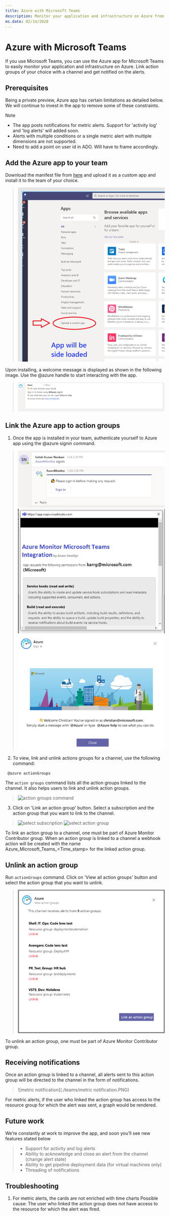 ```yaml
---
title: Azure with Microsoft Teams
description: Monitor your application and infrastructure on Azure from Microsoft Teams
ms.date: 02/14/2020
---
```


# Azure with Microsoft Teams
If you use Microsoft Teams, you can use the Azure app for Microsoft Teams to easily monitor your application and infrastructure on Azure. Link action groups of your choice with a channel and get notified on the alerts.


## Prerequisites
Being a private preview, Azure app has certain limitations as detailed below. We will continue to invest in the app to remove some of these constraints.

> [!NOTE]
> * The app posts notifications for metric alerts. Support for 'activity log' and 'log alerts' will added soon.
> * Alerts with multiple conditions or a single metric alert with multiple dimensions are not supported.
> * Need to add a point on user id in ADO. WIll have to frame accordingly. 


## Add the Azure app to your team
Download the manifest file from [here](https://google.com) and upload it as a custom app and install it to the team of your choice. 
> ![Add as custom app](./teams/add-as-custom-app.PNG)

Upon installing, a welcome message is displayed as shown in the following image. Use the @azure handle to start interacting with the app.
> ![welcome message](./teams/welcome-message.PNG)


## Link the Azure app to action groups 

1. Once the app is installed in your team, authenticate yourself to Azure app using the @azure signin command.

> ![sigin button](./teams/signin-button.PNG)
> ![sigin consent](./teams/signin-consent.PNG)
> ![sigin success](./teams/signin-success.PNG)

2. To view, link and unlink actions groups for a channel, use the following command:

  ```
   @azure actionGroups
  ```
  The `action groups` command lists all the action groups linked to the channel. It also helps users to link and unlink action groups.

> ![action groups command](./teams/actions-groups-command.PNG)

3. Click on 'Link an action group' button. Select a subscription and the action group that you want to link to the channel.

> ![select subscription](./teams/select-subscription.PNG)
> ![select action group](./teams/select-action-group.PNG)

  To link an action group to a channel, one must be part of Azure Monitor Contributor group. When an action group is linked to a channel a webhook action will be created with the name Azure_Microsoft_Teams_<Time_stamp> for the linked action group. 

## Unlink an action group
Run `actionGroups` command. Click on 'View all action groups' button and select the action group that you want to unlink.

> ![view-all-action-groups](./teams/view-all-action-groups.PNG)

To unlink an action group, one must be part of Azure Monitor Contributor group. 

## Receiving notifications
Once an action group is linked to a channel, all alerts sent to this action group will be directed to the channel in the form of notifications.

> ![metric notification](./teams/metric notification.PNG)

For metric alerts, if the user who linked the action group has access to the resource group for which the alert was sent, a graph would be rendered.

## Future work
We’re constantly at work to improve the app, and soon you’ll see new features stated below

> * Support for activity and log alerts
> * Ability to acknowledge and close an alert from the channel (change alert state)
> * Ability to get pipeline deployment data (for virtual machines only)
> * Threading of notifications

## Troubleshooting

1) For metric alerts, the cards are not enriched with time charts
Possible cause: The user who linked the action group does not have access to the resource for which the alert was fired.




